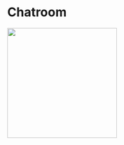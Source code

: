    # Chatroom 
   
   <img src="https://github.com/HeXavi8/BUGU-Sport/blob/main/images/demo_chatroom.jpeg" width = "250"/>